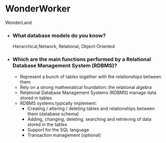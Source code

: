 # WonderWorker
WonderLand

<ul>
	<li>
		<h3>
		What database models do you know?
		</h3>
		<span>
			Hierarchical,Network, Relational, Object-Oriented 
		</span>
	</li>
	<li>
		<h3>
		Which are the main functions performed by a Relational Database Management System (RDBMS)?
		</h3>
		<ul>
		<li>
			Represent a bunch of tables together with the relationships between them
		</li>
		<li>
			Rely on a strong mathematical foundation: the relational algebra
		</li>
		<li>
		Relational Database Management Systems (RDBMS) manage data stored in tables
		</li>
		<li>
		RDBMS systems typically implement:
		<ul>
		<li>
		Creating / altering / deleting tables and relationships between them (database schema)
		</li>
		<li>
		Adding, changing, deleting, searching and retrieving of data stored in the tables
		</li>
		<li>
		Support for the SQL language
		</li>
		<li>
		Transaction management (optional)
		</li>
		</ul>
		</li>
		</ul>
	</li>
</ul>

